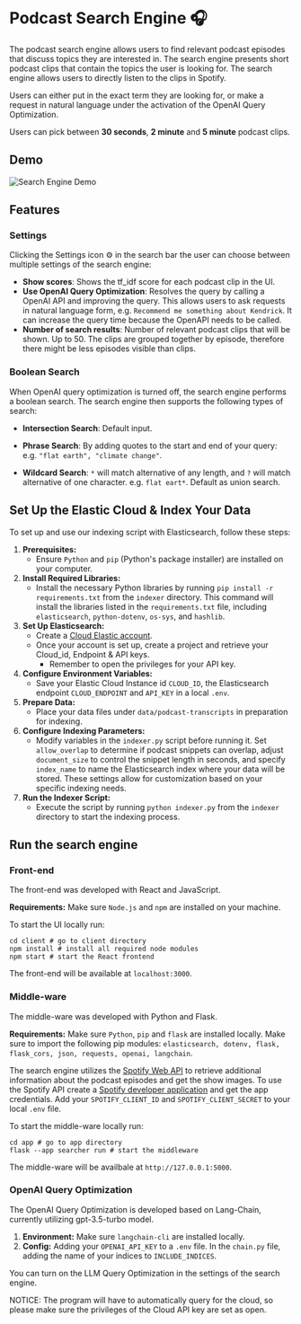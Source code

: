 # Podcast Search Engine 🎧

The podcast search engine allows users to find relevant podcast episodes that discuss topics they are interested in. The search engine presents short podcast clips that contain the topics the user is looking for. The search engine allows users to directly listen to the clips in Spotify.

Users can either put in the exact term they are looking for, or make a request in natural language under the activation of the OpenAI Query Optimization. 

Users can pick between **30 seconds**, **2 minute** and **5 minute** podcast clips.


## Demo
![Search Engine Demo](https://github.com/kolya-krafeld/podcast_search_engine/assets/91055239/9c00a347-a9f5-4f3c-a0b9-179ac72d92e4)

## Features

### Settings

Clicking the Settings icon ⚙️ in the search bar the user can choose between multiple settings of the search engine:
- **Show scores**: Shows the tf_idf score for each podcast clip in the UI.
- **Use OpenAI Query Optimization**: Resolves the query by calling a OpenAI API and improving the query. This allows users to ask requests in natural language form, e.g. `Recommend me something about Kendrick`. It can increase the query time because the OpenAPI needs to be called.
- **Number of search results**: Number of relevant podcast clips that will be shown. Up to 50. The clips are grouped together by episode, therefore there might be less episodes visible than clips.

### Boolean Search  

When OpenAI query optimization is turned off, the search engine performs a boolean search. The search engine then supports the following types of search:

- **Intersection Search**: Default input.

- **Phrase Search**: By adding quotes to the start and end of your query: e.g. `"flat earth", "climate change"`.

- **Wildcard Search**: `*` will match alternative of any length, and `?` will match alternative of one character. e.g. `flat eart*`. Default as union search.


## Set Up the Elastic Cloud \& Index Your Data

To set up and use our indexing script with Elasticsearch, follow these steps:
1. **Prerequisites:**
   - Ensure `Python` and `pip` (Python's package installer) are installed on your computer.
2. **Install Required Libraries:**
   - Install the necessary Python libraries by running `pip install -r requirements.txt` from the `indexer` directory. This command will install the libraries listed in the `requirements.txt` file, including `elasticsearch`, `python-dotenv`, `os-sys`, and `hashlib`.
3. **Set Up Elasticsearch:**
   - Create a [Cloud Elastic account](https://www.elastic.co/).
   - Once your account is set up, create a project and retrieve your Cloud_id, Endpoint & API keys.
     - Remember to open the privileges for your API key.
4. **Configure Environment Variables:**
   - Save your Elastic Cloud Instance id `CLOUD_ID`, the Elasticsearch endpoint `CLOUD_ENDPOINT` and `API_KEY` in a local `.env`.
5. **Prepare Data:**
   - Place your data files under `data/podcast-transcripts` in preparation for indexing.
6. **Configure Indexing Parameters:**
   - Modify variables in the `indexer.py` script before running it. Set `allow_overlap` to determine if podcast snippets can overlap, adjust `document_size` to control the snippet length in seconds, and specify `index_name` to name the Elasticsearch index where your data will be stored. These settings allow for customization based on your specific indexing needs.
8. **Run the Indexer Script:**
   - Execute the script by running `python indexer.py` from the `indexer` directory to start the indexing process.


## Run the search engine

### Front-end

The front-end was developed with React and JavaScript.

**Requirements:** Make sure `Node.js` and `npm` are installed on your machine.

To start the UI locally run:
````
cd client # go to client directory
npm install # install all required node modules
npm start # start the React frontend
````
The front-end will be available at `localhost:3000`.

### Middle-ware

The middle-ware was developed with Python and Flask.

**Requirements:** Make sure `Python`, `pip` and `flask` are installed locally.
Make sure to import the following pip modules: `elasticsearch, dotenv, flask, flask_cors, json, requests, openai, langchain`.

The search engine utilizes the [Spotify Web API](https://developer.spotify.com/documentation/web-api) to retrieve additional information about the podcast episodes and get the show images. To use the Spotify API create a [Spotify developer application](https://developer.spotify.com/documentation/web-api/concepts/apps) and get the app credentials. Add your `SPOTIFY_CLIENT_ID` and `SPOTIFY_CLIENT_SECRET` to your local `.env` file. 

To start the middle-ware locally run:
````
cd app # go to app directory
flask --app searcher run # start the middleware
````
The middle-ware will be availbale at `http://127.0.0.1:5000`.

### OpenAI Query Optimization

The OpenAI Query Optimization is developed based on Lang-Chain, currently utilizing gpt-3.5-turbo model.

1. **Environment:** Make sure `langchain-cli` are installed locally.
2. **Config:** Adding your `OPENAI_API_KEY` to a `.env` file. In the `chain.py` file, adding the name of your indices to `INCLUDE_INDICES`.

You can turn on the LLM Query Optimization in the settings of the search engine.

NOTICE: The program will have to automatically query for the cloud, so please make sure the privileges of the Cloud API key are set as open.

